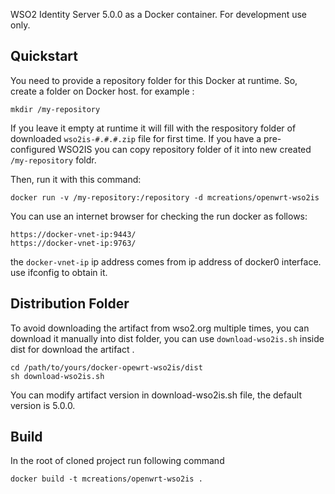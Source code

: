 WSO2 Identity Server 5.0.0 as a Docker container. For development use only.

## Quickstart
You need to provide a repository folder for this Docker at runtime.
So, create a folder on Docker host.
for example :
```
mkdir /my-repository
```
If you leave it empty at runtime it will fill with the respository folder of downloaded `wso2is-#.#.#.zip` file for first time.
If you have a pre-configured WSO2IS you can copy repository folder of it into new created `/my-repository` foldr.

Then, run it with this command:
```
docker run -v /my-repository:/repository -d mcreations/openwrt-wso2is
```
You can use an internet browser for checking the run docker as follows:
```
https://docker-vnet-ip:9443/
https://docker-vnet-ip:9763/
```
the `docker-vnet-ip` ip address comes from ip address of docker0 interface. use ifconfig to obtain it.

## Distribution Folder
To avoid downloading the artifact from wso2.org multiple times, you can download it manually into dist folder, you can use `download-wso2is.sh` inside dist for download the artifact .
```
cd /path/to/yours/docker-opewrt-wso2is/dist
sh download-wso2is.sh
```
You can modify artifact version in download-wso2is.sh file, the default version is 5.0.0.

## Build
In the root of cloned project run following command 
```
docker build -t mcreations/openwrt-wso2is .
```